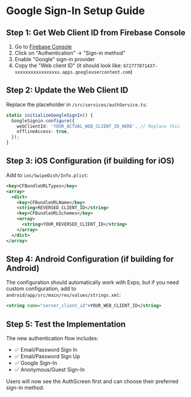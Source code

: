 # Google Sign-In Setup Guide

## Step 1: Get Web Client ID from Firebase Console

1. Go to [Firebase Console](https://console.firebase.google.com/project/swipedish-ad11a/authentication/providers)
2. Click on "Authentication" → "Sign-in method"
3. Enable "Google" sign-in provider
4. Copy the "Web client ID" (it should look like: `672777871437-xxxxxxxxxxxxxxxxx.apps.googleusercontent.com`)

## Step 2: Update the Web Client ID

Replace the placeholder in `/src/services/authService.ts`:

```typescript
static initializeGoogleSignIn() {
  GoogleSignin.configure({
    webClientId: 'YOUR_ACTUAL_WEB_CLIENT_ID_HERE', // Replace this
    offlineAccess: true,
  });
}
```

## Step 3: iOS Configuration (if building for iOS)

Add to `ios/SwipeDish/Info.plist`:

```xml
<key>CFBundleURLTypes</key>
<array>
  <dict>
    <key>CFBundleURLName</key>
    <string>REVERSED_CLIENT_ID</string>
    <key>CFBundleURLSchemes</key>
    <array>
      <string>YOUR_REVERSED_CLIENT_ID</string>
    </array>
  </dict>
</array>
```

## Step 4: Android Configuration (if building for Android)

The configuration should automatically work with Expo, but if you need custom configuration, add to `android/app/src/main/res/values/strings.xml`:

```xml
<string name="server_client_id">YOUR_WEB_CLIENT_ID</string>
```

## Step 5: Test the Implementation

The new authentication flow includes:
- ✅ Email/Password Sign In
- ✅ Email/Password Sign Up  
- ✅ Google Sign-In
- ✅ Anonymous/Guest Sign-In

Users will now see the AuthScreen first and can choose their preferred sign-in method.